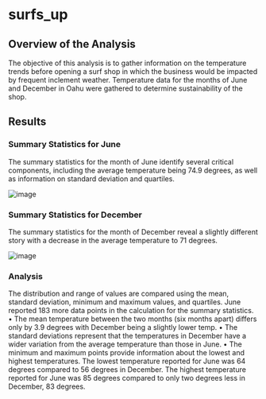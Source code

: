 # surfs_up

## Overview of the Analysis 

The objective of this analysis is to gather information on the temperature trends before opening a surf shop in which the business would be impacted by frequent inclement weather. Temperature data for the months of June and December in Oahu were gathered to determine sustainability of the shop. 

## Results 

### Summary Statistics for June

The summary statistics for the month of June identify several critical components, including the average temperature being 74.9 degrees, as well as information on standard deviation and quartiles.

![image](https://github.com/saraglenn/surfs_up/assets/119461431/f259b03e-8869-4b98-b2c4-f1f5957d64af)

### Summary Statistics for December 

The summary statistics for the month of December reveal a slightly different story with a decrease in the average temperature to 71 degrees. 

![image](https://github.com/saraglenn/surfs_up/assets/119461431/c9a948a4-79e0-4dfd-9378-6bd285cef7d9)

### Analysis 

The distribution and range of values are compared using the mean, standard deviation, minimum and maximum values, and quartiles. June reported 183 more data points in the calculation for the summary statistics. 
•	The mean temperature between the two months (six months apart) differs only by 3.9 degrees with December being a slightly lower temp. 
•	The standard deviations represent that the temperatures in December have a wider variation from the average temperature than those in June. 
•	The minimum and maximum points provide information about the lowest and highest temperatures. The lowest temperature reported for June was 64 degrees compared to 56 degrees in December. The highest temperature reported for June was 85 degrees compared to only two degrees less in December, 83 degrees. 


